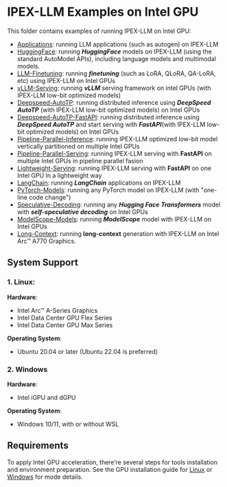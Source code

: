 # IPEX-LLM Examples on Intel GPU

This folder contains examples of running IPEX-LLM on Intel GPU:

- [Applications](Applications): running LLM applications (such as autogen) on IPEX-LLM
- [HuggingFace](HuggingFace): running ***HuggingFace*** models on IPEX-LLM (using the standard AutoModel APIs), including language models and multimodal models.
- [LLM-Finetuning](LLM-Finetuning): running ***finetuning*** (such as LoRA, QLoRA, QA-LoRA, etc) using IPEX-LLM on Intel GPUs
- [vLLM-Serving](vLLM-Serving): running ***vLLM*** serving framework on intel GPUs (with IPEX-LLM low-bit optimized models)
- [Deepspeed-AutoTP](Deepspeed-AutoTP): running distributed inference using ***DeepSpeed AutoTP*** (with IPEX-LLM low-bit optimized models) on Intel GPUs
- [Deepspeed-AutoTP-FastAPI](Deepspeed-AutoTP-FastAPI): running distributed inference using ***DeepSpeed AutoTP*** and start serving with ***FastAPI***(with IPEX-LLM low-bit optimized models) on Intel GPUs
- [Pipeline-Parallel-Inference](Pipeline-Parallel-Inference): running IPEX-LLM optimized low-bit model vertically partitioned on multiple Intel GPUs
- [Pipeline-Parallel-Serving](Pipeline-Parallel-Serving): running IPEX-LLM serving with **FastAPI** on multiple Intel GPUs in pipeline parallel fasion
- [Lightweight-Serving](Lightweight-Serving): running IPEX-LLM serving with **FastAPI** on one Intel GPU In a lightweight way
- [LangChain](LangChain): running ***LangChain*** applications on IPEX-LLM
- [PyTorch-Models](PyTorch-Models): running any PyTorch model on IPEX-LLM (with "one-line code change")
- [Speculative-Decoding](Speculative-Decoding): running any ***Hugging Face Transformers*** model with ***self-speculative decoding*** on Intel GPUs
- [ModelScope-Models](ModelScope-Models): running ***ModelScope*** model with IPEX-LLM on Intel GPUs
- [Long-Context](Long-Context): running **long-context** generation with IPEX-LLM on Intel Arc™ A770 Graphics.


## System Support
### 1. Linux: 
**Hardware**:
- Intel Arc™ A-Series Graphics
- Intel Data Center GPU Flex Series
- Intel Data Center GPU Max Series

**Operating System**:
- Ubuntu 20.04 or later (Ubuntu 22.04 is preferred)

### 2. Windows
**Hardware**:
- Intel iGPU and dGPU

**Operating System**:
- Windows 10/11, with or without WSL 

## Requirements
To apply Intel GPU acceleration, there’re several steps for tools installation and environment preparation. See the GPU installation guide for [Linux](../../../../docs/mddocs/Quickstart/install_linux_gpu.md) or [Windows](../../../../docs/mddocs/Quickstart/install_windows_gpu.md) for mode details.
